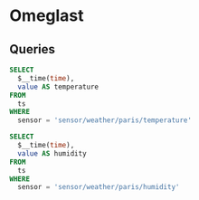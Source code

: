# Omeglast

## Queries

```sql
SELECT
  $__time(time),
  value AS temperature
FROM
  ts
WHERE
  sensor = 'sensor/weather/paris/temperature'
```

```sql
SELECT
  $__time(time),
  value AS humidity
FROM
  ts
WHERE
  sensor = 'sensor/weather/paris/humidity'
```

